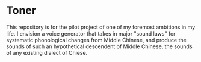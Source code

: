 # Toner
This repository is for the pilot project of one of my foremost ambitions in my life. I envision a voice generator that takes in major "sound laws" for systematic phonological changes from Middle Chinese, and produce the sounds of such an hypothetical descendent of Middle Chinese, the sounds of any existing dialect of Chiese.   
